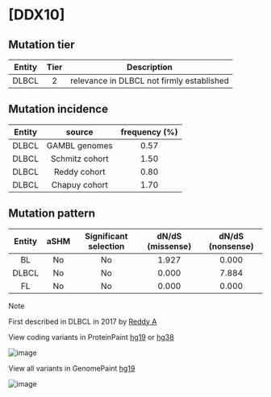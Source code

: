 # [DDX10]

## Mutation tier

|Entity|Tier|Description                              |
|:------:|:----:|-----------------------------------------|
|DLBCL |2   |relevance in DLBCL not firmly established|
## Mutation incidence

|Entity|source        |frequency (%)|
|:------:|:--------------:|:-------------:|
|DLBCL |GAMBL genomes |0.57         |
|DLBCL |Schmitz cohort|1.50         |
|DLBCL |Reddy cohort  |0.80         |
|DLBCL |Chapuy cohort |1.70         |

## Mutation pattern

|Entity|aSHM|Significant selection|dN/dS (missense)|dN/dS (nonsense)|
|:------:|:----:|:---------------------:|:----------------:|:----------------:|
|BL    |No  |No                   |1.927           |0.000           |
|DLBCL |No  |No                   |0.000           |7.884           |
|FL    |No  |No                   |0.000           |0.000           |


> [!NOTE]
> First described in DLBCL in 2017 by [Reddy A](https://pubmed.ncbi.nlm.nih.gov/28985567)

View coding variants in ProteinPaint [hg19](https://www.bcgsc.ca/downloads/morinlab/GAMBL/test/genes/DDX10_protein.html)  or [hg38](https://www.bcgsc.ca/downloads/morinlab/GAMBL/test/genes/DDX10_protein_hg38.html)

![image](../../images/proteinpaint/DDX10_NM_004398.svg)

View all variants in GenomePaint [hg19](https://www.bcgsc.ca/downloads/morinlab/GAMBL/test/genes/DDX10.html)

![image](../../images/proteinpaint/DDX10.svg)
